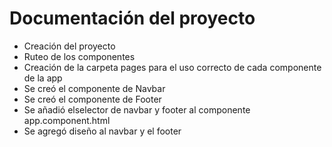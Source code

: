 # Documentación del proyecto
- Creación del proyecto 
- Ruteo de los componentes
- Creación de la carpeta pages para el uso correcto de cada componente de la app
- Se creó el componente de Navbar 
- Se creó el componente de Footer
- Se añadió elselector de navbar y footer al componente app.component.html
- Se agregó diseño al navbar y el footer
